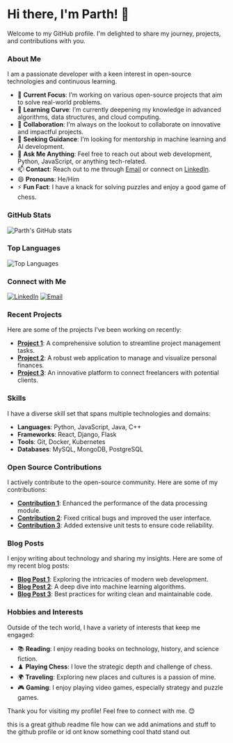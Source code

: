 # Hi there, I'm Parth! 👋

Welcome to my GitHub profile. I'm delighted to share my journey, projects, and contributions with you.

### About Me

I am a passionate developer with a keen interest in open-source technologies and continuous learning. 

- 🔭 **Current Focus**: I’m working on various open-source projects that aim to solve real-world problems.
- 🌱 **Learning Curve**: I’m currently deepening my knowledge in advanced algorithms, data structures, and cloud computing.
- 👯 **Collaboration**: I’m always on the lookout to collaborate on innovative and impactful projects.
- 🤔 **Seeking Guidance**: I’m looking for mentorship in machine learning and AI development.
- 💬 **Ask Me Anything**: Feel free to reach out about web development, Python, JavaScript, or anything tech-related.
- 📫 **Contact**: Reach out to me through [Email](mailto:lhaseparth2610@gmail.com) or connect on [LinkedIn](https://www.linkedin.com/in/lhaseparth2610/).
- 😄 **Pronouns**: He/Him
- ⚡ **Fun Fact**: I have a knack for solving puzzles and enjoy a good game of chess.

### GitHub Stats

![Parth's GitHub stats](https://github-readme-stats.vercel.app/api?username=LhaseParth2610&show_icons=true&theme=radical)

### Top Languages

![Top Languages](https://github-readme-stats.vercel.app/api/top-langs/?username=LhaseParth2610&layout=compact&theme=radical)

### Connect with Me

[![LinkedIn](https://img.shields.io/badge/LinkedIn-blue?style=for-the-badge&logo=linkedin)](https://www.linkedin.com/in/lhaseparth2610/)
[![Email](https://img.shields.io/badge/Email-D14836?style=for-the-badge&logo=gmail&logoColor=white)](mailto:lhaseparth2610@gmail.com)

### Recent Projects

Here are some of the projects I've been working on recently:

- [**Project 1**](https://github.com/LhaseParth2610/project1): A comprehensive solution to streamline project management tasks.
- [**Project 2**](https://github.com/LhaseParth2610/project2): A robust web application to manage and visualize personal finances.
- [**Project 3**](https://github.com/LhaseParth2610/project3): An innovative platform to connect freelancers with potential clients.

### Skills

I have a diverse skill set that spans multiple technologies and domains:

- **Languages**: Python, JavaScript, Java, C++
- **Frameworks**: React, Django, Flask
- **Tools**: Git, Docker, Kubernetes
- **Databases**: MySQL, MongoDB, PostgreSQL

### Open Source Contributions

I actively contribute to the open-source community. Here are some of my contributions:

- [**Contribution 1**](https://github.com/owner/repo/pull/1): Enhanced the performance of the data processing module.
- [**Contribution 2**](https://github.com/owner/repo/pull/2): Fixed critical bugs and improved the user interface.
- [**Contribution 3**](https://github.com/owner/repo/pull/3): Added extensive unit tests to ensure code reliability.

### Blog Posts

I enjoy writing about technology and sharing my insights. Here are some of my recent blog posts:

- [**Blog Post 1**](https://medium.com/@LhaseParth2610/blog-post-1): Exploring the intricacies of modern web development.
- [**Blog Post 2**](https://medium.com/@LhaseParth2610/blog-post-2): A deep dive into machine learning algorithms.
- [**Blog Post 3**](https://medium.com/@LhaseParth2610/blog-post-3): Best practices for writing clean and maintainable code.

### Hobbies and Interests

Outside of the tech world, I have a variety of interests that keep me engaged:

- 📚 **Reading**: I enjoy reading books on technology, history, and science fiction.
- ♟️ **Playing Chess**: I love the strategic depth and challenge of chess.
- 🌍 **Traveling**: Exploring new places and cultures is a passion of mine.
- 🎮 **Gaming**: I enjoy playing video games, especially strategy and puzzle games.

Thank you for visiting my profile! Feel free to connect with me. 😊

this is a great github readme file how can we add animations and stuff to the github profile or id ont know something cool thatd stand out 
